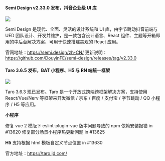 
#### Semi Design v2.33.0 发布，抖音企业级 UI 库

![](https://img.wendingding.vip/wx/2023040801.png)

Semi Design 是现代、全面、灵活的设计系统和 UI 库，由字节跳动抖音前端与 UED 团队设计、开发并维护，是一款包含设计语言、React 组件、主题等开箱即用的中后台解决方案，可用于快速搭建美观的 React 应用。


官网地址：https://semi.design/zh-CN/
更新说明：https://github.com/DouyinFE/semi-design/releases/tag/v2.33.0

#### Taro 3.6.5 发布，BAT 小程序、H5 与 RN 端统一框架

![](https://img.wendingding.vip/wx/2023040504.png)

Taro 3.6.3 现已发布。Taro 是一个开放式跨端跨框架解决方案，支持使用 React/Vue/Nerv 等框架来开发微信 / 京东 / 百度 / 支付宝 / 字节跳动 / QQ 小程序 / H5 等应用。

**小程序**

修复 vue 2 模版下 eslint-plugin-vue 版本问题导致的 npm 依赖安装报错 in #13620
修复部分场景小程序热更新问题 in #13625

**H5**
支持根据 html 模板自定义节点位置 in #13630

官方地址：https://taro.jd.com/

